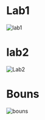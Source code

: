# Lab1 

![lab1](https://user-images.githubusercontent.com/99666114/234700009-05b47f0a-2955-4f8c-844f-57cb05495f8f.png)

# lab2

![Lab2](https://user-images.githubusercontent.com/99666114/234700065-cc917c2c-d072-4e68-844c-b49d963b6b60.png)

# Bouns

![bouns](https://user-images.githubusercontent.com/99666114/234700101-56775476-06d0-42e3-a0b2-33e47e2b0339.png)
